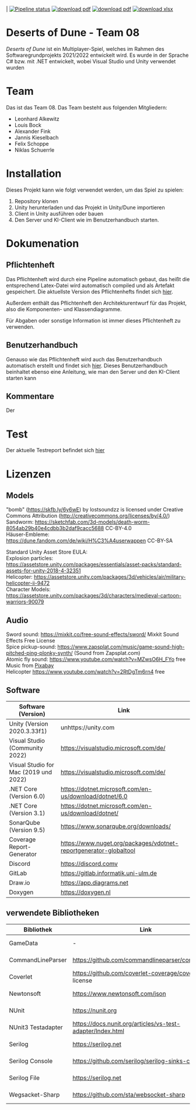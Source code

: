| [![Pipeline status](https://gitlab.informatik.uni-ulm.de/sopra/ws21-deserts-of-dune/teams/team08/badges/develop/pipeline.svg)](https://gitlab.informatik.uni-ulm.de/sopra/ws21-deserts-of-dune/teams/team08/-/jobs)
[![download pdf](https://img.shields.io/badge/Download-Pflichtenheft.pdf-green)](https://gitlab.informatik.uni-ulm.de/sopra/ws21-deserts-of-dune/teams/team08/-/jobs/artifacts/develop/raw/Documentation/Requirement_specification_document/Pflichtenheft.pdf?job=create_requirements_document)
[![download pdf](https://img.shields.io/badge/Download-Benutzerhandbuch.pdf-green)](https://gitlab.informatik.uni-ulm.de/sopra/ws21-deserts-of-dune/teams/team08/-/jobs/artifacts/develop/raw/Documentation/Benutzerhandbuch.pdf?job=create_user_manual)
[![download xlsx](https://img.shields.io/badge/Download-Projekttagebuch.xslx-green)](Documentation/Projekttagebuch/Projekttagebuch.xlsx)
# Deserts of Dune - Team 08

_*Deserts of Dune*_ ist ein Multiplayer-Spiel, welches im Rahmen des Softwaregrundprojekts 2021/2022 entwickelt wird. Es wurde in der Sprache C# bzw. mit .NET entwickelt, wobei Visual Studio und Unity verwendet wurden

# Team
Das ist das Team 08. Das Team besteht aus folgenden Mitgliedern: 

- Leonhard Alkewitz
- Louis Bock
- Alexander Fink
- Jannis Kieselbach 
- Felix Schoppe
- Niklas Schuerrle

# Installation
Dieses Projekt kann wie folgt verwendet werden, um das Spiel zu spielen: 
1. Repository klonen
2. Unity herunterladen und das Projekt in Unity/Dune importieren
3. Client in Unity ausführen oder bauen
4. Den Server und KI-Client wie im Benutzerhandbuch starten.

# Dokumenation
## Pflichtenheft 
Das Pflichtenheft wird durch eine Pipeline automatisch gebaut, das heißt die entsprechend Latex-Datei wird automatisch compiled und als Artefakt gespeichert. Die aktuellste Version des Pflichtenhefts findet sich [hier](https://gitlab.informatik.uni-ulm.de/sopra/ws21-deserts-of-dune/teams/team08/-/tree/develop/Documentation/Requirement_specification_document/Pflichtenheft.pdf). 

Außerdem enthält das Pflichtenheft den Architekturentwurf für das Projekt, also die Komponenten- und Klassendiagramme.

Für Abgaben oder sonstige Information ist immer dieses Pflichtenheft zu verwenden.

## Benutzerhandbuch
Genauso wie das Pflichtenheft wird auch das Benutzerhandbuch automatisch erstellt und findet sich [hier](https://gitlab.informatik.uni-ulm.de/sopra/ws21-deserts-of-dune/teams/team08/-/tree/develop/Documentation/Benutzerhandbuch.pdf).
Dieses Benutzerhandbuch beinhaltet ebenso eine Anleitung, wie man den Server und den KI-Client starten kann

## Kommentare
Der 

# Test
Der aktuelle Testreport befindet sich [hier](https://gitlab.informatik.uni-ulm.de/sopra/ws21-deserts-of-dune/teams/team08/-/jobs/artifacts/refactor/pipeline/raw/public?job=deploy-coverage-report)


# Lizenzen
## Models
"bomb" (https://skfb.ly/6y6wE) by lostsoundzz is licensed under Creative Commons Attribution (http://creativecommons.org/licenses/by/4.0/) <br>
Sandworm: https://sketchfab.com/3d-models/death-worm-8054ab29b40e4cdbb3b2daf9cacc5688 CC-BY-4.0 <br>
Häuser-Embleme: https://dune.fandom.com/de/wiki/H%C3%A4userwappen CC-BY-SA 

Standard Unity Asset Store EULA: <br>
Explosion particles: https://assetstore.unity.com/packages/essentials/asset-packs/standard-assets-for-unity-2018-4-32351 <br>
Helicopter: https://assetstore.unity.com/packages/3d/vehicles/air/military-helicopter-ii-9472 <br>
Character Models: https://assetstore.unity.com/packages/3d/characters/medieval-cartoon-warriors-90079

## Audio
Sword sound: https://mixkit.co/free-sound-effects/sword/  Mixkit Sound Effects Free License <br>
Spice pickup-sound: https://www.zapsplat.com/music/game-sound-high-pitched-ping-plonky-synth/ (Sound from Zapsplat.com) <br>
Atomic fly sound: https://www.youtube.com/watch?v=MZwsO6H_FYo free <br>
Music from <a href="https://pixabay.com/?utm_source=link-attribution&amp;utm_medium=referral&amp;utm_campaign=music&amp;utm_content=18816">Pixabay</a> <br>
Helicopter https://www.youtube.com/watch?v=2RtDgTm6rn4 free <br>

## Software

| Software (Version) | Link |
|--------------------|------|
| Unity (Version 2020.3.33f1) | unhttps://unity.com |
| Visual Studio (Community 2022) | https://visualstudio.microsoft.com/de/ |
| Visual Studio for Mac (2019 und 2022) | https://visualstudio.microsoft.com/de/ |
| .NET Core (Version 6.0) | https://dotnet.microsoft.com/en-us/download/dotnet/6.0 |
| .NET Core (Version 3.1) | https://dotnet.microsoft.com/en-us/download/dotnet/| 3.1 |
| SonarQube (Version 9.5) | https://www.sonarqube.org/downloads/ |
| Coverage Report-Generator | https://www.nuget.org/packages/vdotnet-reportgenerator-globaltool |
| Discord | https://discord.comv |
| GitLab | https://gitlab.informatik.uni-ulm.de |
| Draw.io | https://app.diagrams.net |
| Doxygen | https://doxygen.nl |

## verwendete Bibliotheken 

| Bibliothek | Link | Lizenz |
|------------|------|--------|
| GameData | - | eigene Software |
| CommandLineParser | https://github.com/commandlineparser/commandline | MIT license |
| Coverlet | https://github.com/coverlet-coverage/coverlet v MIT license |
| Newtonsoft | https://www.newtonsoft.com/json | MIT license |
| NUnit | https://nunit.org | MIT license |
| NUnit3 Testadapter | https://docs.nunit.org/articles/vs-test-adapter/Index.html | MIT license |
| Serilog | https://serilog.net | Apache-2.0 |
| Serilog Console | https://github.com/serilog/serilog-sinks-console |  Apache-2.0 |
| Serilog File | https://serilog.net | Apache-2.0 |
| Wegsacket-Sharp | https://github.com/sta/websocket-sharp | MIT license |


